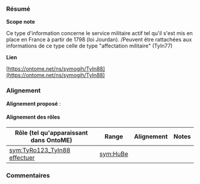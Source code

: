 ### Résumé

**Scope note**

Ce type d'information concerne le service militaire actif tel qu'il s'est mis en place en France à partir de 1798 (loi Jourdan). /Peuvent être rattachées aux informations de ce type celle de type "affectation militaire" (TyIn77)

**Lien**

[https://ontome.net/ns/symogih/TyIn88](https://ontome.net/ns/symogih/TyIn88)

### Alignement

**Alignement proposé** :

#### Alignement des rôles

| Rôle (tel qu'apparaissant dans OntoME) | Range | Alignement | Notes |
| ----- | ----- | ----- | ----- |
| [sym:TyRo123_TyIn88 effectuer](https://ontome.net/ns/symogih/TyRo123_TyIn88) | [sym:HuBe](https://ontome.net/ns/symogih/HuBe) |   |   |

### Commentaires